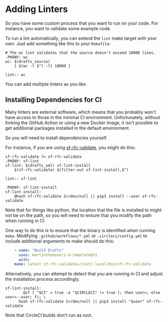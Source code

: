# Adding Linters

So you have some custom process that you want to run on your code.  For
instance, you want to validate some example code.

To run a lint automatically, you can extend the `lint` make target with your
own.  Just add something like this to your `Makefile`:

```make
# The wc lint validates that the source doesn't exceed 10000 lines.
.PHONY: wc
wc: $(drafts_source)
	[ $(wc -l $^) -lt 10000 ]

lint:: wc
```

You can add multiple linters as you like.

## Installing Dependencies for CI

Many linters are external software, which means that you probably won't have
access to those in the minimal CI environment.  Unfortunately, without forking
the GitHub Action or using a new Docker image, it isn't possible to get
additional packages installed in the default environment.

So you will need to install dependencies yourself.

For instance, if you are using
[sf-rfc-validate](https://pypi.org/project/sf-rfc-validate/), you might do this:

```make
sf-rfc-validate ?= sf-rfc-validate
.PHONY: sf-lint
sf-lint: $(drafts_xml) sf-lint-install
	$(sf-rfc-validate) $(filter-out sf-lint-install,$^)

lint:: sf-lint

.PHONY: sf-lint-install
sf-lint-install:
	@hash sf-rfc-validate 2>/dev/null || pip3 install --user sf-rfc-validate
```

Note that for things like python, the location that the file is installed to
might not be on the path, so you will need to ensure that you modify the path
when running in CI.

One way to do this is to ensure that the binary is identified when running
`make`.  Modifying `.github/workflows/*.yml` or `.circleci/config.yml` to
include additional arguments to make should do this:

```yaml
    - name: "Build Drafts"
      uses: martinthomson/i-d-template@v1
      with:
	make: latest sf-rfc-validate=/root/.local/bin/sf-rfc-validate
```

Alternatively, you can attempt to detect that you are running in CI and adjust
the installation process accordingly.

```make
sf-lint-install:
        @if [ "$CI" = true -a "$CIRCLECI" != true ]; then user=; else user=--user; fi; \
	  hash sf-rfc-validate 2>/dev/null || pip3 install "$user" sf-rfc-validate
```

Note that CircleCI builds don't run as root.
